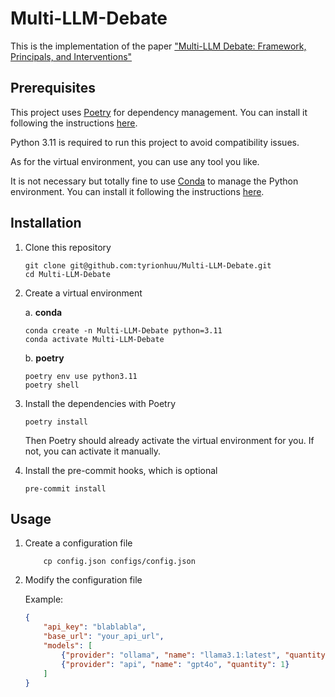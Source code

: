 # Multi-LLM-Debate

This is the implementation of the paper ["Multi-LLM Debate: Framework, Principals, and Interventions"](https://proceedings.neurips.cc/paper_files/paper/2024/hash/32e07a110c6c6acf1afbf2bf82b614ad-Abstract-Conference.html)

## Prerequisites

This project uses [Poetry](https://python-poetry.org/) for dependency management. You can install it following the instructions [here](https://python-poetry.org/docs/#installation).

Python 3.11 is required to run this project to avoid compatibility issues.

As for the virtual environment, you can use any tool you like.

It is not necessary but totally fine to use [Conda](https://docs.conda.io/en/latest/) to manage the Python environment. You can install it following the instructions [here](https://docs.conda.io/en/latest/miniconda.html).

## Installation

1. Clone this repository

    ``` shell
    git clone git@github.com:tyrionhuu/Multi-LLM-Debate.git
    cd Multi-LLM-Debate
    ```

1. Create a virtual environment

    a. **conda**

    ``` shell
    conda create -n Multi-LLM-Debate python=3.11
    conda activate Multi-LLM-Debate
    ```

    b. **poetry**

    ``` shell
    poetry env use python3.11
    poetry shell
    ```

1. Install the dependencies with Poetry

    ``` shell
    poetry install
    ```

    Then Poetry should already activate the virtual environment for you. If not, you can activate it manually.

1. Install the pre-commit hooks, which is optional

    ``` shell
    pre-commit install
    ```

## Usage

1. Create a configuration file

    ``` shell
        cp config.json configs/config.json
    ```

1. Modify the configuration file

    Example:

    ``` json
    {
        "api_key": "blablabla",
        "base_url": "your_api_url",
        "models": [
            {"provider": "ollama", "name": "llama3.1:latest", "quantity": 3},
            {"provider": "api", "name": "gpt4o", "quantity": 1}
        ]
    }
    ```
